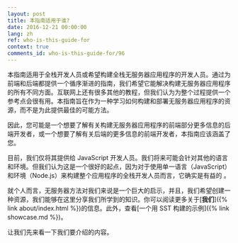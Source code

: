 ```yaml
---
layout: post
title: 本指南适用于谁?
date: 2016-12-21 00:00:00
lang: zh
ref: who-is-this-guide-for
context: true
comments_id: who-is-this-guide-for/96
---
```


本指南适用于全栈开发人员或希望构建全栈无服务器应用程序的开发人员。通过为前端和后端都提供一个循序渐进的指南，我们希望它能解决构建无服务器应用程序的所有不同方面。互联网上还有很多其他的教程，但我们认为为整个过程提供一个参考点会很有用。本指南旨在作为一种学习如何构建和部署无服务器应用程序的资源，而不是为此提供最佳的可能方法。

因此，您可能是一个想要了解有关构建无服务器应用程序的前端部分更多信息的后端开发者，或一个想要了解有关后端的更多信息的前端开发者，本指南应该涵盖了您。

目前，我们仅将其提供给 JavaScript 开发人员。我们将来可能会针对其他的语言和环境。但我们认为这是一个很好的起点，因为对于使用单一语言（JavaScript）和环境（Node.js）来构建整个应用程序的全栈开发人员而言，它确实是有益的 。

就个人而言，无服务器方法对我们来说是一个巨大的启示，并且，我们希望创建一种资源，我们能够在这里分享我们所学到的知识。你可以阅读更多关于[**我们**]({% link about/index.html %})的信息。此外，查看[一个用 SST 构建的示例]({% link showcase.md %})。

让我们先来看一下我们要介绍的内容。

